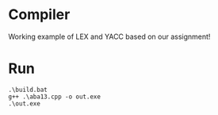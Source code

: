 # Compiler

Working example of LEX and YACC based on our assignment!

# Run
``` 
.\build.bat
g++ .\aba13.cpp -o out.exe
.\out.exe
```